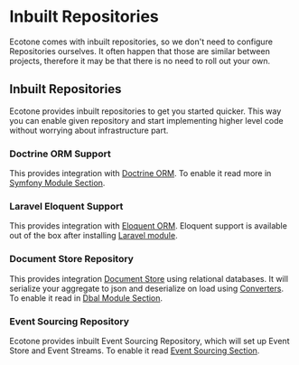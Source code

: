 # Inbuilt Repositories

Ecotone comes with inbuilt repositories, so we don't need to configure Repositories ourselves. It often happen that those are similar between projects, therefore it may be that there is no need to roll out your own.

## Inbuilt Repositories

Ecotone provides inbuilt repositories to get you started quicker. This way you can enable given repository and start implementing higher level code without worrying about infrastructure part.

### Doctrine ORM Support

This provides integration with [Doctrine ORM](https://www.doctrine-project.org/projects/orm.html). To enable it read more in [Symfony Module Section](../../../modules/symfony/doctrine-orm.md).

### Laravel Eloquent Support

This provides integration with [Eloquent ORM](https://laravel.com/docs/5.0/eloquent/). Eloquent support is available out of the box after installing [Laravel module](../../../modules/laravel/laravel-ddd-cqrs-event-sourcing.md).

### Document Store Repository

This provides integration [Document Store](../../../messaging/document-store.md) using relational databases. It will serialize your aggregate to json and deserialize on load using [Converters](../../../messaging/conversion/conversion/).\
To enable it read in [Dbal Module Section](../../../modules/dbal-support.md#document-store).

### Event Sourcing Repository

Ecotone provides inbuilt Event Sourcing Repository, which will set up Event Store and Event Streams. To enable it read [Event Sourcing Section](../../event-sourcing/).
